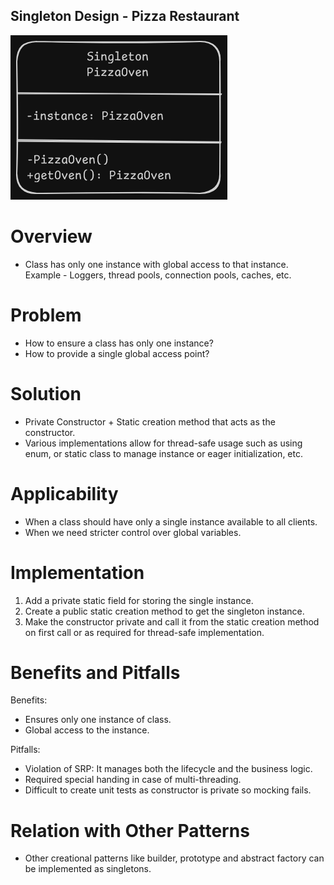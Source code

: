 ## Singleton Design - Pizza Restaurant
![Singleton](Singleton.png)

# Overview
- Class has only one instance with global access to that instance.
Example - Loggers, thread pools, connection pools, caches, etc.

# Problem
- How to ensure a class has only one instance?
- How to provide a single global access point?

# Solution
- Private Constructor + Static creation method that acts as the constructor.
- Various implementations allow for thread-safe usage such as using enum, or static class to manage instance or eager initialization, etc.

# Applicability
- When a class should have only a single instance available to all clients.
- When we need stricter control over global variables.

# Implementation
1. Add a private static field for storing the single instance.
2. Create a public static creation method to get the singleton instance.
3. Make the constructor private and call it from the static creation method on first call or as required for thread-safe implementation.

# Benefits and Pitfalls
Benefits:
- Ensures only one instance of class.
- Global access to the instance.

Pitfalls:
- Violation of SRP: It manages both the lifecycle and the business logic.
- Required special handing in case of multi-threading.
- Difficult to create unit tests as constructor is private so mocking fails.

# Relation with Other Patterns
- Other creational patterns like builder, prototype and abstract factory can be implemented as singletons.